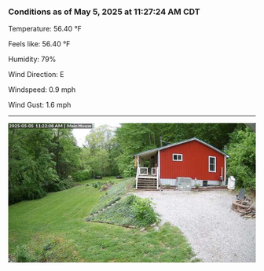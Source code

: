 ### Conditions as of May 5, 2025 at 11:27:24 AM CDT 

Temperature: 56.40 &deg;F

Feels like: 56.40 &deg;F

Humidity: 79%

Wind Direction: E

Windspeed: 0.9 mph

Wind Gust: 1.6 mph

---

<img src="./images/latest.jpeg"/>

